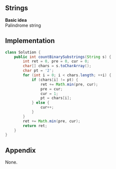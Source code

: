 **Strings**  
---
**Basic idea**  
Palindrome string

Implementation
---
```java
class Solution {
    public int countBinarySubstrings(String s) {
        int ret = 0, pre = 0, cur = 0;
        char[] chars = s.toCharArray();
        char pt = '2';
        for (int i = 0; i < chars.length; ++i) {
            if (chars[i] != pt) {
                ret += Math.min(pre, cur);
                pre = cur;
                cur = 1;
                pt = chars[i];
            } else {
                cur++;
            }
        }
        ret += Math.min(pre, cur);
        return ret;
    }
}
```
**Appendix**
---
None.